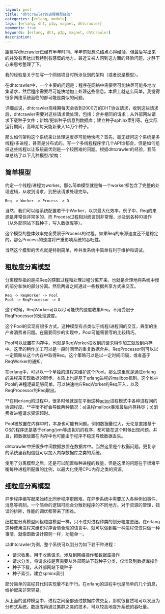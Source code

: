 ```yaml
---
layout: post
title: "dhtcrawler的进程模型经验"
categories: [erlang, module]
tags: [erlang, dht, p2p, magnet, dhtcrawler]
comments: true
keywords: [erlang, dht, p2p, magnet, dhtcrawler]
description: 
---
```


距离写[dhtcrawler](http://codemacro.com/2013/07/02/dhtcrawler2/)已经有半年时间。半年前就想总结点心得经验，但最后写出来的并没有表达出我特别有感慨的地方。最近又被人问到这方面的经验问题，才静下心来思考整理了下。

我的经验是关于在写一个网络项目时所涉及到的架构（或者说是模型）。

在dhtcrawler中，一个主要的问题是：程序在网络中需要尽可能快尽可能多地收集请求，然后程序需要尽可能快地加工处理这些信息。本质上就这么简单，我觉得很多网络系统面临的都可能是类似的问题。

详细点说，dhtcrawler高峰期每天会收到2000万的DHT协议请求，收到这些请求后，dhtcrawler需要对这些请求做处理，包括：合并相同的请求；从外部网站请求下载种子文件；新增/更新种子信息到数据库；建立种子sphinx索引等。在实际运行期间，高峰期每天能新录入14万个种子。

那么如何架构这个系统来让处理速度尽可能地快呢？首先，毫无疑问这个系统是多线程/多进程，甚至是分布式的。写一个多线程程序学几个API谁都会，但是如何组织这些线程以让系统最优则是一个较困难的问题。根据dhtcrawler的经验，我简单总结了以下几种模型/架构：
<!-- more -->
## 简单模型

约定一个线程/进程为worker。那么简单模型就是每一个worker都包含了完整的处理逻辑，从收到请求，到把该请求处理完毕。

    Req -> Worker -> Process -> O

当然，我们可以给系统配置若干个Worker，以求最大化效率。例子中，Req的来源是非常快非常多的，而 Process过程相对而言则非常慢，涉及到各种IO操作（从外部网站下载种子，写入数据库等）。

这个模型的整体效率完全受限于Process的过程。如果Req的来源速度还不是稳定的，那么Process的速度将严重影响系统的吞吐性。

当然这个模型的优点就是特别简单，咋并发系统中简单有利于维护和调试。

## 粗粒度分离模型

分离模型指的是把Req的获取过程和处理过程分离开来。也就是合理地将系统中慢的部分和快的部分分离。然后两者之间通过一些数据共享方式来交互。

    Req -> ReqWorker -> Pool
    Pool -> ReqProcessor -> O

这个时候，ReqWorker可以以尽可能快的速度收集Req，不用受限于ReqProcessor的处理速度。

这个Pool的实现有很多方式。这种模型有点类似于线程/进程间的交互，典型的生产者消费者问题。在需要同步的实现中，Pool可能需要写的比较精巧。

Pool可以放置在内存中。也就是ReqWorker把收到的请求稍作加工就放到内存中。这里的稍作加工可以是一段时间里的重复数据合并。ReqProcessor则可以以一定策略从这个内存中取得Req。这个策略可以是以一定时间间隔，或者基于ReqWorker的通知。

在erlang中，可以以一个单独的进程来维护这个Pool。那么这里就是通过erlang的进程来实现数据的同步。本质上也是基于erlang进程的mailbox机制。这个维护Pool的进程逻辑足够简单，可以快速响应ReqWorker的Req压入，以及ReqProcessor的Req取出。

**在用erlang的过程中，很多时候就是在平衡这种[actor](http://en.wikipedia.org/wiki/Actor_model)进程模式中各种进程间的协调程度。**平衡不好会导致两种情况：a)进程mailbox暴涨最后内存耗尽；b)消费者进程请求资源超时。

Pool被放置在内存中时，本身也可能有问题。例如数据量过大，无论是直接基于OS的程序还是基于erlang/jvm等虚拟机的程序，都可能在这个时候出现问题。并且，把数据放置在内存中也可能由于程序不稳定导致数据丢失。

dhtcrawler中把很多中间数据放置在数据库中。当然这里是个权衡问题。更复杂的系统里我相信就可以加入内存数据库之类的系统。

使用了分离模型之后，还是可以配置每种进程的数量，但是这里的问题在于很难平衡每种进程所配置的比例，以最大化使用CPU内存之类的资源。

## 细粒度分离模型

异步程序编写起来始终比同步程序更困难。在异步系统中需要加入各种例如事件、消息等机制。一个简单的逻辑可能会分散到程序的不同地方。对于资源的管理，错误的排除，性能的调优都带来了困难。

细粒度分离模型同粗粒度模型一样，只不过对进程种类的划分粒度更细。在erlang这种使用进程来组织程序合情合理的语言中，就可以做到每一种进程仅仅只做一种事情，就像函数设计原则一样，功能单一。

以dhtcrawler为例，整个系统可以划分为如下若干种进程：

* 请求收集，用于收集请求，涉及到网络操作和数据库操作
* 请求分类，将请求按是否需要从外部网站下载种子分类，仅涉及到数据库操作
* 种子下载，从外部网站下载种子
* 种子索引，建立sphinx索引

部分简单的进程其代码实现量不到千行。在erlang的进程中也是简单的几个消息，维护起来非常容易。

从上面的这种模型中，进程之间全部通过数据库做交互，那就很自然地可以发展为分布式系统。数据库再通过集群之类的技术，可以较高地提升系统的吞吐量。


